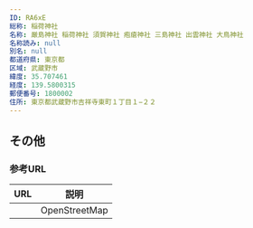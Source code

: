 ```yaml
---
ID: RA6xE
総称: 稲荷神社
名称: 厳島神社 稲荷神社 須賀神社 疱瘡神社 三島神社 出雲神社 大鳥神社
名称読み: null
別名: null
都道府県: 東京都
区域: 武蔵野市
緯度: 35.707461
経度: 139.5800315
郵便番号: 1800002
住所: 東京都武蔵野市吉祥寺東町１丁目１−２２
---
```


## その他

### 参考URL

| URL | 説明          |
| --- | ------------- |
|     | OpenStreetMap |
